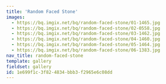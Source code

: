 ```yaml
---
title: 'Random Faced Stone'
images:
  - https://bq.imgix.net/bq/random-faced-stone/01-1465.jpg
  - https://bq.imgix.net/bq/random-faced-stone/02-0558.jpg
  - https://bq.imgix.net/bq/random-faced-stone/03-1462.jpg
  - https://bq.imgix.net/bq/random-faced-stone/04-1460.jpg
  - https://bq.imgix.net/bq/random-faced-stone/05-1464.jpg
  - https://bq.imgix.net/bq/random-faced-stone/06-1383.jpg
nav_title: random-faced-stone
template: gallery
fieldset: gallery
id: 1e699f1c-3f82-4834-bbb3-f2965e6c08dd
---
```


